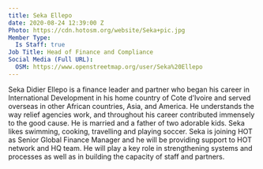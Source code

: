 ```yaml
---
title: Seka Ellepo
date: 2020-08-24 12:39:00 Z
Photo: https://cdn.hotosm.org/website/Seka+pic.jpg
Member Type:
  Is Staff: true
Job Title: Head of Finance and Compliance
Social Media (Full URL):
  OSM: https://www.openstreetmap.org/user/Seka%20Ellepo
---
```


Seka Didier Ellepo is a finance leader and partner who began his career in International Development in his home country of Cote d’Ivoire and served overseas in other African countries, Asia, and America. He understands the way relief agencies work, and throughout his career contributed immensely to the good cause. He is married and a father of two adorable kids. Seka likes swimming, cooking, travelling and playing soccer. Seka is joining HOT as Senior Global Finance Manager and he will be providing support to HOT network and HQ team. He will play a key role in strengthening systems and processes as well as in building the capacity of staff and partners.